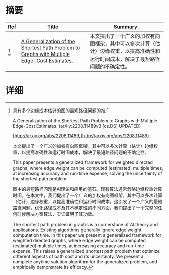 # 摘要

| Ref | Title | Summary |
| --- | --- | --- |
| [^1] | [A Generalization of the Shortest Path Problem to Graphs with Multiple Edge-Cost Estimates.](http://arxiv.org/abs/2208.11489) | 本文提出了一个广义的加权有向图框架，其中可以多次计算（估计）边缘权重，以提高准确性和运行时间成本，解决了最短路径问题的不确定性。 |

# 详细

[^1]: 具有多个边缘成本估计的图的最短路径问题的推广

    A Generalization of the Shortest Path Problem to Graphs with Multiple Edge-Cost Estimates. (arXiv:2208.11489v3 [cs.DS] UPDATED)

    [http://arxiv.org/abs/2208.11489](http://arxiv.org/abs/2208.11489)

    本文提出了一个广义的加权有向图框架，其中可以多次计算（估计）边缘权重，以提高准确性和运行时间成本，解决了最短路径问题的不确定性。

    This paper presents a generalized framework for weighted directed graphs, where edge weight can be computed (estimated) multiple times, at increasing accuracy and run-time expense, solving the uncertainty of the shortest path problem.

    图中的最短路径问题是AI理论和应用的基石。现有算法通常忽略边缘权重计算时间。在本文中，我们提出了一个广义的加权有向图框架，其中可以多次计算（估计）边缘权重，以提高准确性和运行时间成本。这引发了一个广义的最短路径问题，优化路径成本及其不确定性的不同方面。我们提出了一个完整的任何时候解决方案算法，实证证明了其功效。

    The shortest path problem in graphs is a cornerstone of AI theory and applications. Existing algorithms generally ignore edge weight computation time. In this paper we present a generalized framework for weighted directed graphs, where edge weight can be computed (estimated) multiple times, at increasing accuracy and run-time expense. This raises a generalized shortest path problem that optimize different aspects of path cost and its uncertainty. We present a complete anytime solution algorithm for the generalized problem, and empirically demonstrate its efficacy.
    

